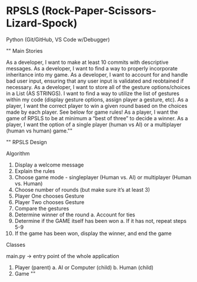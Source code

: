 # RPSLS (Rock-Paper-Scissors-Lizard-Spock)
Python (Git/GitHub, VS Code w/Debugger)

"" Main Stories
 
As a developer, I want to make at least 10 commits with descriptive messages.
As a developer, I want to find a way to properly incorporate inheritance into my game.
As a developer, I want to account for and handle bad user input, ensuring that any user input is validated and reobtained if necessary.
As a developer, I want to store all of the gesture options/choices in a List (AS STRINGS). I want to find a way to utilize the list of gestures within my code (display gesture options, assign player a gesture, etc).
As a player, I want the correct player to win a given round based on the choices made by each player.  See below for game rules!
As a player, I want the game of RPSLS to be at minimum a “best of three” to decide a winner. 
As a player, I want the option of a single player (human vs AI) or a multiplayer (human vs human) game.""


"" RPSLS Design

Algorithm

1. Display a welcome message
2. Explain the rules
3. Choose game mode - singleplayer (Human vs. AI) or multiplayer 
(Human vs. Human)
4. Choose number of rounds (but make sure it’s at least 3)
5. Player One chooses Gesture
6. Player Two chooses Gesture
7. Compare the gestures
8. Determine winner of the round
    a. Account for ties
9. Determine if the GAME itself has been won
    a. If it has not, repeat steps 5-9
10. If the game has been won, display the winner, and end the 
game

Classes

main.py -> entry point of the whole application
1. Player (parent)
    a. AI or Computer (child)
    b. Human (child)
2. Game ""